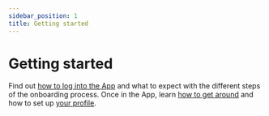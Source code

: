 ```yaml
---
sidebar_position: 1
title: Getting started
---
```

# Getting started
Find out [how to log into the App](./login-and-onboarding.md) and what to expect with the different steps of the onboarding process. Once in the App, learn [how to get around](./navigating-the-app.md) and how to set up [your profile](./personal-information-account-settings.md).
